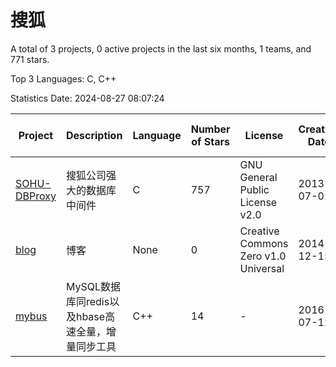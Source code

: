 # 搜狐

A total of 3 projects, 0 active projects in the last six months, 1 teams, and 771 stars.

Top 3 Languages: C, C++

Statistics Date: 2024-08-27 08:07:24

| Project | Description | Language | Number of Stars | License | Creation Date | Last Updated Date | Last Pushed Date |
| --- | --- | --- | --- | --- | --- | --- | --- |
| [SOHU-DBProxy](https://github.com/SOHUDBA/SOHU-DBProxy) | 搜狐公司强大的数据库中间件 | C | 757 | GNU General Public License v2.0 | 2013-07-02 | 2024-07-31 | 2015-07-24 |
| [blog](https://github.com/SOHUDBA/blog) | 博客 | None | 0 | Creative Commons Zero v1.0 Universal | 2014-12-15 | 2017-11-13 | 2014-12-15 |
| [mybus](https://github.com/SOHUDBA/mybus) | MySQL数据库同redis以及hbase高速全量，增量同步工具 | C++ | 14 | - | 2016-07-12 | 2024-02-28 | 2015-08-27 |
